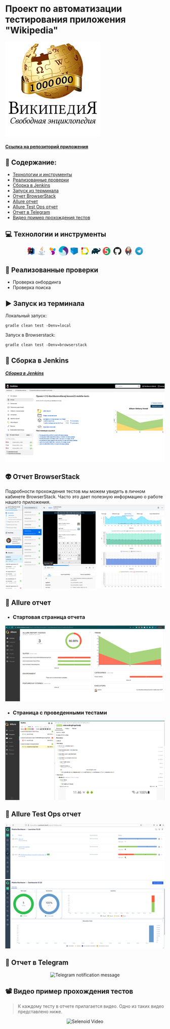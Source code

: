 # Проект по автоматизации тестирования приложения  "Wikipedia"
<img title="Wiki img" src="images/wiki.png">

#### <a target="_blank" href="https://github.com/wikimedia/apps-android-wikipedia/releases">Ссылка на репозиторий приложения</a>


## :floppy_disk: Содержание:
- <a href="#computer-технологии-и-инструменты">Технологии и инструменты</a>
- <a href="#notebook_with_decorative_cover-реализованные-проверки">Реализованные проверки</a>
- <a href="#electric_plug-сборка-в-Jenkins">Сборка в Jenkins</a>
- <a href="#arrow_forward-запуск-из-терминала">Запуск из терминала</a>
- <a href="#👽-отчет-browserstack">Отчет BrowserStack</a>
- <a href="#open_book-allure-отчет">Allure отчет</a>
- <a href="#hammer-allure-test-ops-отчет">Allure Test Ops отчет</a>
- <a href="#robot-отчет-в-telegram">Отчет в Telegram</a>
- <a href="#film_projector-видео-пример-прохождения-тестов">Видео пример прохождения тестов</a>

## :computer: Технологии и инструменты
<p align="center">
<img width="6%" title="IntelliJ IDEA" src="images/logo/Intelij_IDEA.svg">
<img width="6%" title="Java" src="images/logo/Java.svg">
<img width="6%" title="Selenide" src="images/logo/Selenide.svg">
<img width="6%" title="Appium" src="images/logo/appium.svg">
<img width="6%" title="Selenoid" src="images/logo/Selenoid.svg">
<img width="6%" title="Allure Report" src="images/logo/Allure_Report.svg">
<img width="6%" title="Gradle" src="images/logo/Gradle.svg">
<img width="6%" title="JUnit5" src="images/logo/JUnit5.svg">
<img width="6%" title="GitHub" src="images/logo/GitHub.svg">
<img width="6%" title="Jenkins" src="images/logo/Jenkins.svg">
<img width="6%" title="Telegram" src="images/logo/Telegram.svg">
</p>

## :notebook_with_decorative_cover: Реализованные проверки
- Проверка онбординга
- Проверка поиска

## :arrow_forward: Запуск из терминала
Локальный запуск:
```
gradle clean test -Denv=local
```
Запуск в Browserstack:
```
gradle clean test -Denv=browserstack
```

## :electric_plug: Сборка в Jenkins
##### <a target="_blank" href="https://jenkins.autotests.cloud/view/C12-BochkarevAlexej/job/C12-BochkarevAlexej-lesson22-mobile-tests/">Сборка в Jenkins</a>
<p align="center">
<img title="Jenkins Dashboard" src="images/jenkinsbuild.png">
</p>  

## 👽 Отчет BrowserStack
Подробности прохождения тестов мы можем увидеть в личном кабинете BrowserStack.
Часто это дает полезную информацию о работе нашего приложения.
<img title="BrowserStack dashboard" src="images/browserstack.png">

## :open_book: Allure отчет
- ### Стартовая страница отчета
<p align="center">
<img title="Allure Overview Dashboard" src="images/allureMain.png">
</p>

- ### Страница с проведенными тестами
<p align="center">
<img title="Allure Test Page" src="images/allureSuites.png">
</p>

## :hammer: Allure Test Ops отчет
<p align="center">
<img title="Allure Test Ops Launch" src="images/allureTestOps.png">
<img title="Allure Test Ops Dashboard" src="images/allureTestOps2.png">
</p>

## :robot: Отчет в Telegram
<p align="center">
<img title="Telegram notification message" src="images/img_6.png">
</p>

## :film_projector: Видео пример прохождения тестов
> К каждому тесту в отчете прилагается видео. Одно из таких видео представлено ниже.
<p align="center">
  <img title="Selenoid Video" src="images/876f475c91f3138b9272c6559f5864e2fcca7ea3.gif">
</p>